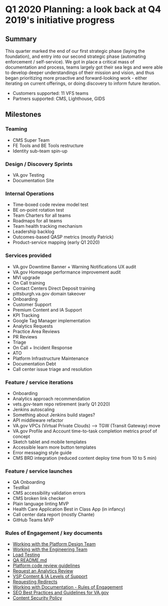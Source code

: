 # Q1 2020 Planning: a look back at Q4 2019's initiative progress

## Summary
This quarter marked the end of our first strategic phase (laying the foundation), and entry into our second strategic phase (automating enforcement / self-service). We got in place a critical mass of documentation and process, teams largely got their sea legs and were able to develop deeper understandings of their mission and vision, and thus began prioritizing more proactive and forward-looking work - either iterating on current offerings, or doing discovery to inform future iteration.

- Customers supported: 11 VFS teams
- Partners supported: CMS, Lighthouse, GIDS

## Milestones

### Teaming
- CMS Super Team
- FE Tools and BE Tools restructure
- Identity sub-team spin-up

### Design / Discovery Sprints
  - VA.gov Testing
  - Documentation Site

### Internal Operations
- Time-boxed code review model test
- BE on-point rotation test
- Team Charters for all teams
- Roadmaps for all teams
- Team health tracking mechanism
- Leadership backlog
- Outcomes-based QASP metrics (mostly Patrick)
- Product-service mapping (early Q1 2020)

### Services provided
- VA.gov Downtime Banner + Warning Notifications UX audit
- VA.gov Homepage performance improvement audit
- MVI upgrade
- On Call training
- Contact Centers Direct Deposit training 
- pittsburgh.va.gov domain takeover
- Onboarding
- Customer Support
- Premium Content and IA Support
- KPI Tracking
- Google Tag Manager implementation
- Analytics Requests
- Practice Area Reviews
- PR Reviews
- Triage
- On Call + Incident Response
- ATO
- Platform Infrastructure Maintenance
- Documentation Debt
- Call center issue triage and resolution

### Feature / service iterations
- Onboarding
- Analytics approach recommendation
- vets.gov-team repo retirement (early Q1 2020)
- Jenkins autoscaling
- Something about Jenkins build stages?
- API middleware refactor
- VA.gov VPCs (Virtual Private Clouds) --> TGW (Transit Gateway) move
- VA.gov Profile and Account time-to-task completion metrics proof of concept
- Sketch tablet and mobile templates
- Accessible learn more button templates
- Error messaging style guide
- CMS BRD integration (reduced content deploy time from 10 to 5 min)

### Feature / service launches
- QA Onboarding
- TestRail
- CMS accessibility validation errors
- CMS broken link checker
- Plain language linting MVP
- Health Care Application Best in Class App (in infancy)
- Call center data report (mostly Chante)
- GitHub Teams MVP

### Rules of Engagement / key documents
- [Working with the Platform Design Team](https://github.com/department-of-veterans-affairs/va.gov-team/blob/master/platform/design/working-with-platform-design-team.md)
- [Working with the Engineering Team](https://github.com/department-of-veterans-affairs/va.gov-team/blob/master/platform/engineering/working-with-engineering-team.md)
- [Load Testing](https://github.com/department-of-veterans-affairs/va.gov-team/blob/master/platform/quality-assurance/load-testing/README.md)
- [QA README.md](https://github.com/department-of-veterans-affairs/va.gov-team/blob/master/platform/quality-assurance/README.md)
- [Platform code review guidelines](https://github.com/department-of-veterans-affairs/va.gov-team/blob/master/platform/engineering/code_review_guidelines.md)
- [Request an Analytics Review](https://github.com/department-of-veterans-affairs/va.gov-team/blob/master/platform/analytics/rules-of-engagement-request-review.md)
- [VSP Content & IA Levels of Support](https://github.com/department-of-veterans-affairs/va.gov-team/blob/master/teams/vsp/teams/content-ia/content-ia-support-levels.md)
- [Requesting Redirects](https://github.com/department-of-veterans-affairs/va.gov-team/blob/master/platform/information-architecture/request-redirect.md)
- [Working with Documentation - Rules of Engagement](https://github.com/department-of-veterans-affairs/va.gov-team/blob/master/platform/information-architecture/working-with-documentation.md)
- [SEO Best Practices and Guidelines for VA.gov](https://github.com/department-of-veterans-affairs/va.gov-team/blob/master/platform/information-architecture/seo-best-practices.md)
- [Content Security Policy](https://github.com/department-of-veterans-affairs/va.gov-team/blob/master/platform/engineering/content-security-policy.md)
